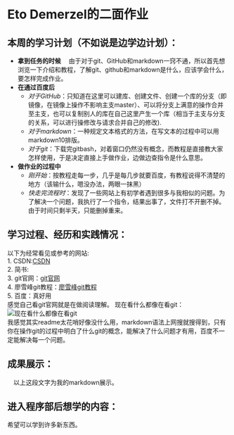 # Eto Demerzel的二面作业  
## 本周的学习计划（不如说是边学边计划）：
  - **拿到任务的时候**
  &emsp;由于对于git、GitHub和markdown一窍不通，所以首先想浏览一下介绍和教程，了解git、github和markdown是什么，应该学会什么，要怎样完成作业。
  - **在通过百度后**
    - *对于GitHub*：只知道在这里可以建库、创建文件、创建一个库的分支（即镜像，在镜像上操作不影响主支master）、可以将分支上满意的操作合并至主支，也可以复制别人的库在自己这里产生一个库（相当于主支与分支的关系，可以进行操修改与请求合并自己的修改).   
    - *对于markdown*：一种规定文本格式的方法，在写文本的过程中可以用markdown10排版。     
    - *对于git*：下载完gitbash，对着窗口仍然没有概念，而教程是直接教大家怎样使用，于是决定直接上手做作业，边做边查指令是什么意思。    
  - **做作业的过程中**  
    - *刚开始*：按教程走每一步，几乎是每几步就要百度，有教程说得不清楚的地方（该输什么，嗯没办法，两眼一抹黑）  
    - *快走完流程时*：发现了一些网站上有初学者遇到很多与我相似的问题。为了解决一个问题，我执行了一个指令，结果出事了，文件打不开删不掉。由于时间只剩半天，只能删掉重来。  
## 学习过程、经历和实践情况：
  以下为经常看见或参考的网站:  
    1. CSDN:[CSDN](https://www.csdn.net/)  
    2. 简书:  
    3. git官网：[git官网](https://git-scm.com/)  
    4. 廖雪峰git教程：[廖雪峰git教程](https://www.liaoxuefeng.com/wiki/896043488029600)  
    5. 百度：真好用  
   感觉自己看git官网就是在做阅读理解。
   现在看什么都像在看git：![现在看什么都像在看git](https://h5.qzone.qq.com/mqzone/profile?starttime=156906940441&hostuin=3538536443#slideView=true)  
   我感觉其实readme太花哨好像没什么用，markdown语法上网搜就搜得到，只有你在操作git的过程中明白了什么git的概念，能解决了什么问题才有用，百度不一定能解决每一个问题。
## 成果展示：  
 &emsp;以上这段文字为我的markdown展示。    
## 进入程序部后想学的内容：  
希望可以学到许多新东西。   
